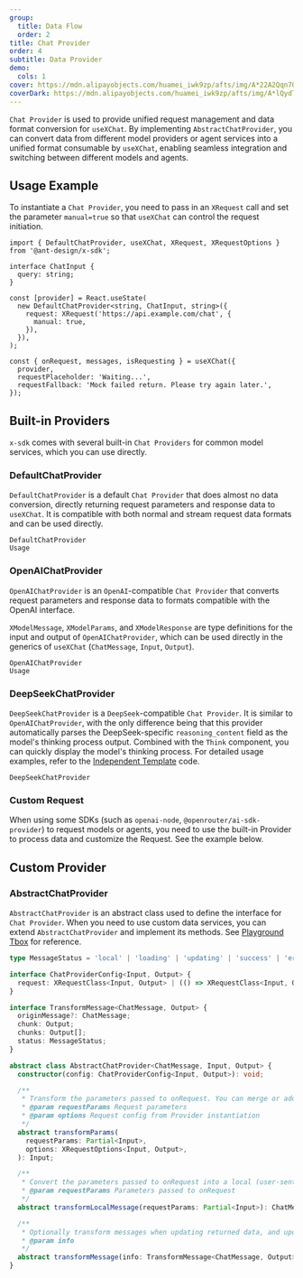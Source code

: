 ```yaml
---
group:
  title: Data Flow
  order: 2
title: Chat Provider
order: 4
subtitle: Data Provider
demo:
  cols: 1
cover: https://mdn.alipayobjects.com/huamei_iwk9zp/afts/img/A*22A2Qqn7OrEAAAAAAAAAAAAADgCCAQ/original
coverDark: https://mdn.alipayobjects.com/huamei_iwk9zp/afts/img/A*lQydTrtLz9YAAAAAAAAAAAAADgCCAQ/original
---
```


`Chat Provider` is used to provide unified request management and data format conversion for `useXChat`. By implementing `AbstractChatProvider`, you can convert data from different model providers or agent services into a unified format consumable by `useXChat`, enabling seamless integration and switching between different models and agents.

## Usage Example

To instantiate a `Chat Provider`, you need to pass in an `XRequest` call and set the parameter `manual=true` so that `useXChat` can control the request initiation.

```tsx | pure
import { DefaultChatProvider, useXChat, XRequest, XRequestOptions } from '@ant-design/x-sdk';

interface ChatInput {
  query: string;
}

const [provider] = React.useState(
  new DefaultChatProvider<string, ChatInput, string>({
    request: XRequest('https://api.example.com/chat', {
      manual: true,
    }),
  }),
);

const { onRequest, messages, isRequesting } = useXChat({
  provider,
  requestPlaceholder: 'Waiting...',
  requestFallback: 'Mock failed return. Please try again later.',
});
```

## Built-in Providers

`x-sdk` comes with several built-in `Chat Providers` for common model services, which you can use directly.

### DefaultChatProvider

`DefaultChatProvider` is a default `Chat Provider` that does almost no data conversion, directly returning request parameters and response data to `useXChat`. It is compatible with both normal and stream request data formats and can be used directly.

<code src="./demos/x-chat/basic.tsx">DefaultChatProvider Usage</code>

### OpenAIChatProvider

`OpenAIChatProvider` is an `OpenAI`-compatible `Chat Provider` that converts request parameters and response data to formats compatible with the OpenAI interface.

`XModelMessage`, `XModelParams`, and `XModelResponse` are type definitions for the input and output of `OpenAIChatProvider`, which can be used directly in the generics of `useXChat` (`ChatMessage`, `Input`, `Output`).

<code src="./demos/x-chat/model.tsx">OpenAIChatProvider Usage</code>

### DeepSeekChatProvider

`DeepSeekChatProvider` is a `DeepSeek`-compatible `Chat Provider`. It is similar to `OpenAIChatProvider`, with the only difference being that this provider automatically parses the DeepSeek-specific `reasoning_content` field as the model's thinking process output. Combined with the `Think` component, you can quickly display the model's thinking process. For detailed usage examples, refer to the [Independent Template](https://x.ant.design/docs/playground/independent) code.

<code src="./demos/x-chat/deepSeek.tsx">DeepSeekChatProvider</code>

### Custom Request

When using some SDKs (such as `openai-node`, `@openrouter/ai-sdk-provider`) to request models or agents, you need to use the built-in Provider to process data and customize the Request. See the example below.

<code src="../react/demo/openai-node.tsx" title="Integrate openai" description="This example only shows the logic reference for integrating openai with X SDK. Model data is not processed, please fill in the correct apiKey for data debugging."></code>

## Custom Provider

### AbstractChatProvider

`AbstractChatProvider` is an abstract class used to define the interface for `Chat Provider`. When you need to use custom data services, you can extend `AbstractChatProvider` and implement its methods. See [Playground Tbox](/docs/playground/agent-tbox) for reference.

```ts
type MessageStatus = 'local' | 'loading' | 'updating' | 'success' | 'error';

interface ChatProviderConfig<Input, Output> {
  request: XRequestClass<Input, Output> | (() => XRequestClass<Input, Output>);
}

interface TransformMessage<ChatMessage, Output> {
  originMessage?: ChatMessage;
  chunk: Output;
  chunks: Output[];
  status: MessageStatus;
}

abstract class AbstractChatProvider<ChatMessage, Input, Output> {
  constructor(config: ChatProviderConfig<Input, Output>): void;

  /**
   * Transform the parameters passed to onRequest. You can merge or additionally process them with the params in the Provider's request config.
   * @param requestParams Request parameters
   * @param options Request config from Provider instantiation
   */
  abstract transformParams(
    requestParams: Partial<Input>,
    options: XRequestOptions<Input, Output>,
  ): Input;

  /**
   * Convert the parameters passed to onRequest into a local (user-sent) ChatMessage for message rendering
   * @param requestParams Parameters passed to onRequest
   */
  abstract transformLocalMessage(requestParams: Partial<Input>): ChatMessage;

  /**
   * Optionally transform messages when updating returned data, and update to messages
   * @param info
   */
  abstract transformMessage(info: TransformMessage<ChatMessage, Output>): ChatMessage;
}
```
